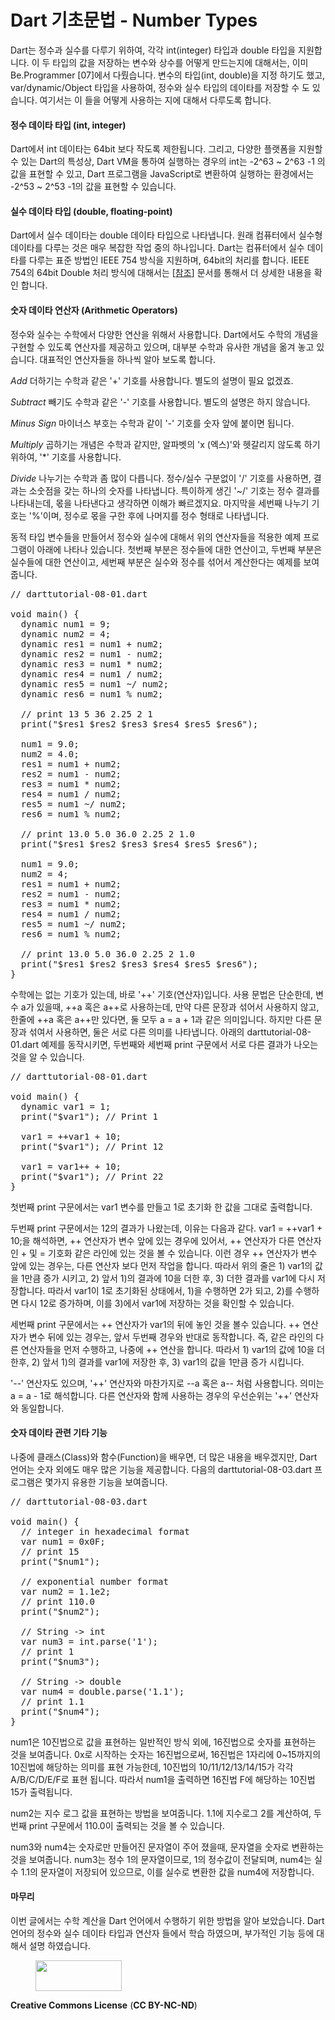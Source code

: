 # Dart 기초문법 - Number Types

<!-- wp:paragraph -->
<p>Dart는 정수과 실수를 다루기 위하여, 각각 int(integer) 타입과 double 타입을 지원합니다. 이 두 타입의 값을 저장하는 변수와 상수를 어떻게 만드는지에 대해서는, 이미 Be.Programmer [07]에서 다뤘습니다. 변수의 타입(int, double)을 지정 하기도 했고, var/dynamic/Object 타입을 사용하여, 정수와 실수 타입의 데이타를 저장할 수 도 있습니다. 여기서는 이 들을 어떻게 사용하는 지에 대해서 다루도록 합니다.</p>
<!-- /wp:paragraph -->

<!-- wp:heading {"level":4} -->
<h4>정수 데이타 타입 (int, integer)</h4>
<!-- /wp:heading -->

<!-- wp:paragraph -->
<p>Dart에서 int 데이타는 64bit 보다 작도록 제한됩니다. 그리고, 다양한 플랫폼을 지원할 수 있는 Dart의 특성상, Dart VM을 통하여 실행하는 경우의 int는 -2^63 ~ 2^63 -1 의 값을 표현할 수 있고, Dart 프로그램을 JavaScript로 변환하여 실행하는 환경에서는 -2^53 ~ 2^53 -1의 값을 표현할 수 있습니다.</p>
<!-- /wp:paragraph -->

<!-- wp:heading {"level":4} -->
<h4>실수 데이타 타입 (double, floating-point)</h4>
<!-- /wp:heading -->

<!-- wp:paragraph -->
<p>Dart에서 실수 데이타는 double 데이타 타입으로 나타냅니다. 원래 컴퓨터에서 실수형 데이타를 다루는 것은 매우 복잡한 작업 중의 하나입니다. Dart는 컴퓨터에서 실수 데이타를 다루는 표준 방법인 IEEE 754 방식을 지원하며, 64bit의 처리를 합니다. IEEE 754의 64bit Double 처리 방식에 대해서는 [<a href="https://en.wikipedia.org/wiki/Double-precision_floating-point_format">참조</a>] 문서를 통해서 더 상세한 내용을 확인 합니다.</p>
<!-- /wp:paragraph -->

<!-- wp:heading {"level":4} -->
<h4>숫자 데이타 연산자 (Arithmetic Operators)</h4>
<!-- /wp:heading -->

<!-- wp:paragraph -->
<p>정수와 실수는 수학에서 다양한 연산을 위해서 사용합니다. Dart에서도 수학의 개념을 구현할 수 있도록 연산자를 제공하고 있으며, 대부분 수학과 유사한 개념을 옮겨 놓고 있습니다. 대표적인 연산자들을 하나씩 알아 보도록 합니다.</p>
<!-- /wp:paragraph -->

<!-- wp:paragraph -->
<p><em>Add</em> 더하기는 수학과 같은 '+' 기호를 사용합니다.  별도의 설명이 필요 없겠죠.</p>
<!-- /wp:paragraph -->

<!-- wp:paragraph -->
<p><em>Subtract</em> 빼기도 수학과 같은 '-' 기호를 사용합니다. 별도의 설명은 하지 않습니다.</p>
<!-- /wp:paragraph -->

<!-- wp:paragraph -->
<p><em>Minus Sign</em> 마이너스 부호는 수학과 같이 '-' 기호를 숫자 앞에 붙이면 됩니다. </p>
<!-- /wp:paragraph -->

<!-- wp:paragraph -->
<p><em>Multiply</em> 곱하기는 개념은 수학과 같지만, 알파벳의 'x (엑스)'와 헷갈리지 않도록 하기 위하여, '*' 기호를 사용합니다. </p>
<!-- /wp:paragraph -->

<!-- wp:paragraph -->
<p><em>Divide</em> 나누기는 수학과 좀 많이 다릅니다. 정수/실수 구분없이 '/' 기호를 사용하면, 결과는 소숫점을 갖는 하나의 숫자를 나타냅니다. 특이하게 생긴 '~/' 기호는 정수 결과를 나타내는데, 몫을 나타낸다고 생각하면 이해가 빠르겠지요. 마지막을 세번째 나누기 기호는 '%'이며, 정수로 몫을 구한 후에 나머지를 정수 형태로 나타냅니다. </p>
<!-- /wp:paragraph -->

<!-- wp:paragraph -->
<p>동적 타입 변수들을 만들어서 정수와 실수에 대해서 위의 연산자들을 적용한 예제 프로그램이 아래에 나타나 있습니다. 첫번째 부분은 정수들에 대한 연산이고, 두번째 부분은 실수들에 대한 연산이고, 세번째 부분은 실수와 정수를 섞어서 계산한다는 예제를 보여줍니다.</p>
<!-- /wp:paragraph -->

<!-- wp:preformatted -->
<pre class="wp-block-preformatted">// darttutorial-08-01.dart

void main() {
  dynamic num1 = 9;
  dynamic num2 = 4;
  dynamic res1 = num1 + num2;
  dynamic res2 = num1 - num2;
  dynamic res3 = num1 * num2;
  dynamic res4 = num1 / num2;
  dynamic res5 = num1 ~/ num2;
  dynamic res6 = num1 % num2;

  // print 13 5 36 2.25 2 1
  print("$res1 $res2 $res3 $res4 $res5 $res6");

  num1 = 9.0;
  num2 = 4.0;
  res1 = num1 + num2;
  res2 = num1 - num2;
  res3 = num1 * num2;
  res4 = num1 / num2;
  res5 = num1 ~/ num2;
  res6 = num1 % num2;

  // print 13.0 5.0 36.0 2.25 2 1.0
  print("$res1 $res2 $res3 $res4 $res5 $res6");

  num1 = 9.0;
  num2 = 4;
  res1 = num1 + num2;
  res2 = num1 - num2;
  res3 = num1 * num2;
  res4 = num1 / num2;
  res5 = num1 ~/ num2;
  res6 = num1 % num2;

  // print 13.0 5.0 36.0 2.25 2 1.0
  print("$res1 $res2 $res3 $res4 $res5 $res6");
}</pre>
<!-- /wp:preformatted -->

<!-- wp:paragraph -->
<p>수학에는 없는 기호가 있는데, 바로 '++' 기호(연산자)입니다. 사용 문법은 단순한데, 변수 a가 있을때, ++a 혹은 a++로 사용하는데, 만약 다른 문장과 섞어서 사용하지 않고, 한줄에 ++a 혹은 a++만 있다면, 둘 모두 a = a + 1과 같은 의미입니다. 하지만 다른 문장과 섞여서 사용하면, 둘은 서로 다른 의미를 나타냅니다. 아래의 darttutorial-08-01.dart 예제를 동작시키면, 두번째와 세번째 print 구문에서 서로 다른 결과가 나오는 것을 알 수 있습니다.</p>
<!-- /wp:paragraph -->

<!-- wp:preformatted -->
<pre class="wp-block-preformatted">// darttutorial-08-01.dart

void main() {
  dynamic var1 = 1;
  print("$var1"); // Print 1

  var1 = ++var1 + 10;
  print("$var1"); // Print 12

  var1 = var1++ + 10;
  print("$var1"); // Print 22
}</pre>
<!-- /wp:preformatted -->

<!-- wp:paragraph -->
<p>첫번째 print 구문에서는 var1 변수를 만들고 1로 초기화 한 값을 그대로 출력합니다. </p>
<!-- /wp:paragraph -->

<!-- wp:paragraph -->
<p>두번째 print 구문에서는 12의 결과가 나왔는데, 이유는 다음과 같다. var1 = ++var1 + 10;을 해석하면, ++ 연산자가 변수 앞에 있는 경우에 있어서, ++ 연산자가 다른 연산자인 + 및 = 기호화 같은 라인에 있는 것을 볼 수 있습니다. 이런 경우 ++ 연산자가 변수 앞에 있는 경우는, 다른 연산자 보다 먼저 작업을 합니다. 따라서 위의 줄은 1) var1의 값을 1만큼 증가 시키고, 2) 앞서 1)의 결과에 10을 더한 후, 3) 더한 결과를 var1에 다시 저장합니다. 따라서 var1이 1로 초기화된 상태에서, 1)을 수행하면 2가 되고, 2)를 수행하면 다시 12로 증가하며, 이를 3)에서 var1에 저장하는 것을 확인할 수 있습니다. </p>
<!-- /wp:paragraph -->

<!-- wp:paragraph -->
<p>세번째 print 구문에서는 ++ 연산자가 var1의 뒤에 놓인 것을 볼수 있습니다. ++ 연산자가 변수 뒤에 있는 경우는, 앞서 두번째 경우와 반대로 동작합니다. 즉, 같은 라인의 다른 연산자들을 먼저 수행하고, 나중에 ++ 연산을 합니다. 따라서 1) var1의 값에 10을 더한후, 2) 앞서 1)의 결과를 var1에 저장한 후, 3) var1의 값을 1만큼 증가 시킵니다.</p>
<!-- /wp:paragraph -->

<!-- wp:paragraph -->
<p>'--' 연산자도 있으며, '++' 연산자와 마찬가지로 --a 혹은 a-- 처럼 사용합니다. 의미는 a = a - 1로 해석합니다. 다른 연산자와 함께 사용하는 경우의 우선순위는 '++' 연산자와 동일합니다.</p>
<!-- /wp:paragraph -->

<!-- wp:heading {"level":4} -->
<h4>숫자 데이타 관련 기타 기능</h4>
<!-- /wp:heading -->

<!-- wp:paragraph -->
<p>나중에 클래스(Class)와 함수(Function)을 배우면, 더 많은 내용을 배우겠지만, Dart 언어는 숫자 외에도 매우 많은 기능을 제공합니다. 다음의 darttutorial-08-03.dart 프로그램은 몇가지 유용한 기능을 보여줍니다.</p>
<!-- /wp:paragraph -->

<!-- wp:preformatted -->
<pre class="wp-block-preformatted">// darttutorial-08-03.dart

void main() {
  // integer in hexadecimal format
  var num1 = 0x0F; 
  // print 15
  print("$num1");

  // exponential number format
  var num2 = 1.1e2;
  // print 110.0
  print("$num2");

  // String -&gt; int
  var num3 = int.parse('1');
  // print 1
  print("$num3");

  // String -&gt; double
  var num4 = double.parse('1.1');
  // print 1.1
  print("$num4");
}</pre>
<!-- /wp:preformatted -->

<!-- wp:paragraph -->
<p>num1은 10진법으로 값을 표현하는 일반적인 방식 외에, 16진법으로 숫자를 표현하는 것을 보여줍니다. 0x로 시작하는 숫자는 16진법으로써, 16진법은 1자리에 0~15까지의 10진법에 해당하는 의미를 표현 가능한데, 10진법의 10/11/12/13/14/15가 각각 A/B/C/D/E/F로 표현 됩니다. 따라서 num1을 출력하면 16진법 F에 해당하는 10진법 15가 출력됩니다.</p>
<!-- /wp:paragraph -->

<!-- wp:paragraph -->
<p>num2는 지수 로그 값을 표현하는 방법을 보여줍니다. 1.1에 지수로그 2를 계산하여, 두번째 print 구문에서 110.0이 출력되는 것을 볼 수 있습니다.</p>
<!-- /wp:paragraph -->

<!-- wp:paragraph -->
<p>num3와 num4는 숫자로만 만들어진 문자열이 주어 졌을때, 문자열을 숫자로 변환하는 것을 보여줍니다. num3는 정수 1의 문자열이므로, 1의 정수값이 전달되며, num4는 실수 1.1의 문자열이 저장되어 있으므로, 이를 실수로 변환한 값을 num4에 저장합니다.</p>
<!-- /wp:paragraph -->

<!-- wp:heading {"level":4} -->
<h4>마무리</h4>
<!-- /wp:heading -->

<!-- wp:paragraph -->
<p>이번 글에서는 수학 계산을 Dart 언어에서 수행하기 위한 방법을 알아 보았습니다. Dart 언어의 정수와 실수 데이타 타입과 연산자 들에서 학습 하였으며, 부가적인 기능 등에 대해서 설명 하였습니다.  </p>
<!-- /wp:paragraph -->

<!-- wp:image {"align":"right","id":267,"width":138,"height":49} -->
<div class="wp-block-image"><figure class="alignright is-resized"><img src="http://mobilelab.khu.ac.kr/wordpress/wp-content/uploads/2020/01/b05-1.jpg" alt="" class="wp-image-267" width="138" height="49"/></figure></div>
<!-- /wp:image -->

<!-- wp:paragraph -->
<p><strong>Creative Commons License</strong> (<strong>CC BY-NC-ND</strong>)</p>
<!-- /wp:paragraph -->
